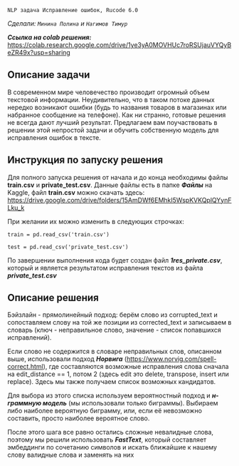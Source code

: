 `NLP задача Исправление ошибок, Rucode 6.0`

*Сделали: `Минина Полина` и `Нагимов Тимур`*



***Ссылка на colab решения:*** https://colab.research.google.com/drive/1ye3yA0MOVHUc7roRSUjauVYQyBeZR49x?usp=sharing

## Описание задачи
В современном мире человечество производит огромный объем текстовой информации. 
Неудивительно, что в таком потоке данных нередко возникают ошибки (будь то названия товаров в магазинах или набранное сообщение на телефоне). 
Как ни странно, готовые решения не всегда дают лучший результат. 
Предлагаем вам поучаствовать в решении этой непростой задачи и обучить собственную модель для исправления ошибок в тексте.

## Инструкция по запуску решения
Для полного запуска решения от начала и до конца необходимы файлы **train.csv** и **private_test.csv**. Данные файлы есть в папке ***Файлы*** на Kaggle, файл **train.csv** можно скачать здесь: https://drive.google.com/drive/folders/15AmDWf6EMhkI5WspKVKQplQYynFLku_k

При желании их можно изменить в следующих строчках:
```
train = pd.read_csv('train.csv')
```
```
test = pd.read_csv('private_test.csv')
```

По завершении выполнения кода будет создан файл ***1res_private.csv***, который и является результатом исправления текстов из файла ***private_test.csv***

## Описание решения
Бэйзлайн - прямолинейный подход: берём слово из corrupted_text и сопоставляем слову на той же позиции из corrected_text и записываем в словарь (ключ - неправильное слово, значение - список попавшихся исправлений).

Если слово не содержится в словаре неправильных слов, описанном выше, использовали подход ***Норвига*** (https://www.norvig.com/spell-correct.html), где составляются возможные исправления слова сначала на edit_distance == 1, потом 2 (здесь edit это delete, transpose, insert или replace). Здесь мы также получаем список возможных кандидатов. 

Для выбора из этого списка используем вероятностный подход и ***н-граммную модель*** (мы использовали только биграммы). Выбираем либо наиболее вероятную биграмму, или, если её невозможно составить, просто наиболее вероятное слово.

После этого шага все равно остались сложные невалидные слова, поэтому мы решили использовать ***FastText***, который составляет эмбеддинги по сочетанию символов и искать ближайшие к нашему слову валидные слова и заменять на них
